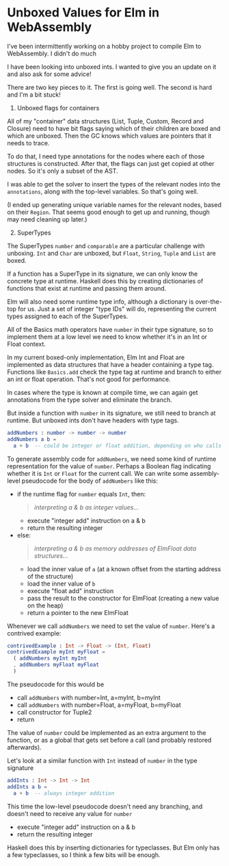 # Unboxed Values for Elm in WebAssembly

I've been intermittently working on a hobby project to compile Elm to WebAssembly. I didn't do much

I have been looking into unboxed ints. I wanted to give you an update on it and also ask for some advice!

There are two key pieces to it. The first is going well. The second is hard and I'm a bit stuck!


1) Unboxed flags for containers

All of my "container" data structures (List, Tuple, Custom, Record and Closure) need to have bit flags saying which of their children are boxed and which are unboxed. Then the GC knows which values are pointers that it needs to trace.

To do that, I need type annotations for the nodes where each of those structures is constructed. After that, the flags can just get copied at other nodes. So it's only a subset of the AST.

I was able to get the solver to insert the types of the relevant nodes into the `annotations`, along with the top-level variables. So that's going well.

(I ended up generating unique variable names for the relevant nodes, based on their `Region`. That seems good enough to get up and running, though may need cleaning up later.)


2) SuperTypes

The SuperTypes `number` and `comparable` are a particular challenge with unboxing. `Int` and `Char` are unboxed, but `Float`, `String`, `Tuple` and `List` are boxed.

If a function has a SuperType in its signature, we can only know the concrete type at runtime. Haskell does this by creating dictionaries of functions that exist at runtime and passing them around.

Elm will also need some runtime type info, although a dictionary is over-the-top for us. Just a set of integer "type IDs" will do, representing the current types assigned to each of the SuperTypes.


All of the Basics math operators have `number` in their type signature, so to implement them at a low level we need to know whether it's in an Int or Float context.

In my current boxed-only implementation, Elm Int and Float are implemented as data structures that have a header containing a type tag. Functions like `Basics.add` check the type tag at runtime and branch to either an int or float operation. That's not good for performance.

In cases where the type is known at compile time, we can again get annotations from the type solver and eliminate the branch.

But inside a function with `number` in its signature, we still need to branch at runtime. But unboxed ints don't have headers with type tags.

```elm
addNumbers : number -> number -> number
addNumbers a b =
  a + b  -- could be integer or float addition, depending on who calls it at runtime
```

To generate assembly code for `addNumbers`, we need some kind of runtime representation for the value of `number`. Perhaps a Boolean flag indicating whether it is `Int` or `Float` for the current call.
We can write some assembly-level pseudocode for the body of `addNumbers` like this:

- if the runtime flag for `number` equals `Int`, then:
  > _interpreting a & b as integer values..._
  - execute "integer add" instruction on a & b
  - return the resulting integer
- else:
  > _interpreting a & b as memory addresses of ElmFloat data structures..._
  - load the inner value of `a` (at a known offset from the starting address of the structure)
  - load the inner value of `b`
  - execute "float add" instruction
  - pass the result to the constructor for ElmFloat (creating a new value on the heap)
  - return a pointer to the new ElmFloat

Whenever we call `addNumbers` we need to set the value of `number`. Here's a contrived example:

```elm
contrivedExample : Int -> Float -> (Int, Float)
contrivedExample myInt myFloat =
  ( addNumbers myInt myInt
  , addNumbers myFloat myFloat
  )
```

The pseudocode for this would be
- call `addNumbers` with number=Int, a=myInt, b=myInt
- call `addNumbers` with number=Float, a=myFloat, b=myFloat
- call constructor for Tuple2
- return

The value of `number` could be implemented as an extra argument to the function, or as a global that gets set before a call (and probably restored afterwards).

Let's look at a similar function with `Int` instead of `number` in the type signature
```elm
addInts : Int -> Int -> Int
addInts a b =
  a + b  -- always integer addition
```

This time the low-level pseudocode doesn't need any branching, and doesn't need to receive any value for `number`
- execute "integer add" instruction on a & b
- return the resulting integer



Haskell does this by inserting dictionaries for typeclasses. But Elm only has a few typeclasses, so I think a few bits will be enough.

